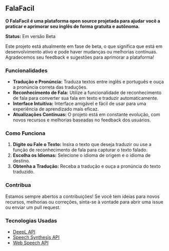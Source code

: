 ## FalaFacil

**O FalaFacil é uma plataforma open source projetada para ajudar você a praticar e aprimorar seu inglês de forma gratuita e autônoma.** 

**Status:** Em versão Beta

Este projeto está atualmente em fase de beta, o que significa que está em desenvolvimento ativo e pode haver mudanças ou melhorias contínuas. Agradecemos seu feedback e sugestões para aprimorar a plataforma!

### Funcionalidades

- **Tradução e Pronúncia:** Traduza textos entre inglês e português e ouça a pronúncia correta das traduções.
- **Reconhecimento de Fala:** Utilize a funcionalidade de reconhecimento de fala para converter sua fala em texto e traduzir automaticamente.
- **Interface Intuitiva:** Interface amigável e fácil de usar para uma experiência de aprendizado mais eficaz.
- **Atualizações Contínuas:** O projeto está em constante evolução, com novos recursos e melhorias baseadas no feedback dos usuários.

### Como Funciona

1. **Digite ou Fale o Texto:** Insira o texto que deseja traduzir ou use a função de reconhecimento de fala para capturar o texto falado.
2. **Escolha os Idiomas:** Selecione o idioma de origem e o idioma de destino.
3. **Obtenha a Tradução:** Receba a tradução e ouça a pronúncia do texto traduzido.

### Contribua

Estamos sempre abertos a contribuições! Se você tem ideias para novos recursos, melhorias ou correções, sinta-se à vontade para abrir uma issue ou enviar um pull request.

### Tecnologias Usadas

- [DeepL API](https://www.deepl.com/pro#developer)
- [Speech Synthesis API](https://developer.mozilla.org/en-US/docs/Web/API/SpeechSynthesis)
- [Web Speech API](https://developer.mozilla.org/en-US/docs/Web/API/Web_Speech_API)

